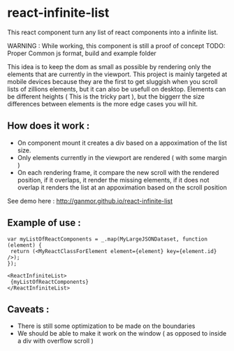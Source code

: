 react-infinite-list
===================

This react component turn any list of react components into a infinite list.

WARNING : While working, this component is still a proof of concept
TODO: Proper Common js format, build and example folder

This idea is to keep the dom as small as possible by rendering only the elements that are currently in the viewport.
This project is mainly targeted at mobile devices because they are the first to get sluggish when you scroll lists of zillions elements, but it can also be usefull on desktop.
Elements can be different heights ( This is the tricky part ), but the biggerr the size differences between elements is the more edge cases you will hit.


How does it work :
-----------------
- On component mount it creates a div based on a appoximation of the list size.
- Only elements currently in the viewport are rendered ( with some margin )
- On each rendering frame, it compare the new scroll with the rendered position, if it overlaps, it render the missing elements, if it does not overlap it renders the list at an appoximation based on the scroll position

See demo here : http://ganmor.github.io/react-infinite-list

Example of use :
--------------
 ```
var myListOfReactComponents = _.map(MyLargeJSONDataset, function (element) {
  return (<MyReactClassForElement element={element} key={element.id} />);
});

<ReactInfiniteList>
  {myListOfReactComponents}
</ReactInfiniteList>
 ```
 
Caveats :
------ 
- There is still some optimization to be made on the boundaries
- We should be able to make it work on the window ( as opposed to inside a div with overflow scroll )

